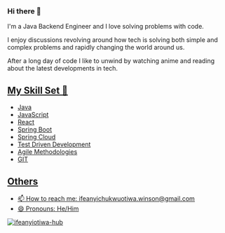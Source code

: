 ### Hi there 👋




I'm a Java Backend Engineer and I love solving problems with code.

I enjoy discussions revolving around how tech is solving both simple and complex problems and rapidly changing the world around us.

After a long day of code I like to unwind by watching anime and reading about the latest developments in tech.

## <u>My Skill Set 🔭<u>
  
* Java
* JavaScript
* React
* Spring Boot
* Spring Cloud
* Test Driven Development
* Agile Methodologies
* GIT

## <u>Others<u>
* 📫 How to reach me: ifeanyichukwuotiwa.winson@gmail.com
* 😄 Pronouns: He/Him




<p align="left" marginTop="10px"> <img src="https://komarev.com/ghpvc/?username=ifeanyiotiwa-hub&label=Profile%20views&color=ce9927&style=flat" alt="ifeanyiotiwa-hub" /> </p>

<!--
**oselesley/oselesley** is a ✨ _special_ ✨ repository because its `README.md` (this file) appears on your GitHub profile.

Here are some ideas to get you started:

- 🔭 I’m currently working on 
- 🌱 I’m currently learning ...
- 👯 I’m looking to collaborate on ...
- 🤔 I’m looking for help with ...
- 💬 Ask me about ...
- 📫 How to reach me: ...
- 😄 Pronouns: ...
- ⚡ Fun fact: ...
-->





<!--
**ifeanyiotiwa-hub/ifeanyiotiwa-hub** is a ✨ _special_ ✨ repository because its `README.md` (this file) appears on your GitHub profile.

Here are some ideas to get you started:

- 🔭 I’m currently working on ...
- 🌱 I’m currently learning ...
- 👯 I’m looking to collaborate on ...
- 🤔 I’m looking for help with ...
- 💬 Ask me about ...
- 📫 How to reach me: ...
- 😄 Pronouns: ...
- ⚡ Fun fact: ...
-->
